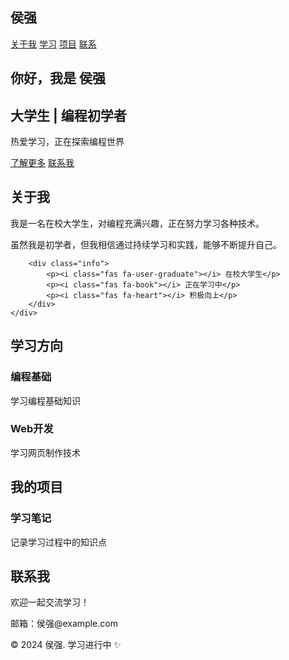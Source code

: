 <!DOCTYPE html>
<html lang="zh-CN">
<head>
    <meta charset="UTF-8">
    <meta name="viewport" content="width=device-width, initial-scale=1.0">
    <title>侯强 - 个人主页</title>
    <link rel="stylesheet" href="style.css">
    <link href="https://cdnjs.cloudflare.com/ajax/libs/font-awesome/6.0.0/css/all.min.css" rel="stylesheet">
</head>
<body>
<!-- 头部导航 -->
<nav>
    <div class="nav-container">
        <h1>侯强</h1>
        <div class="nav-links">
            <a href="#about">关于我</a>
            <a href="#study">学习</a>
            <a href="#projects">项目</a>
            <a href="#contact">联系</a>
        </div>
    </div>
</nav>

<!-- 主页介绍 -->
<section id="home" class="hero">
    <div class="hero-content">
        <h1>你好，我是 <span>侯强</span></h1>
        <h2>大学生 | 编程初学者</h2>
        <p>热爱学习，正在探索编程世界</p>
        <div class="buttons">
            <a href="#about" class="btn">了解更多</a>
            <a href="#contact" class="btn btn-light">联系我</a>
        </div>
    </div>
</section>

<!-- 关于我 -->
<section id="about" class="about">
    <div class="container">
        <h2>关于我</h2>
        <p>我是一名在校大学生，对编程充满兴趣，正在努力学习各种技术。</p>
        <p>虽然我是初学者，但我相信通过持续学习和实践，能够不断提升自己。</p>

        <div class="info">
            <p><i class="fas fa-user-graduate"></i> 在校大学生</p>
            <p><i class="fas fa-book"></i> 正在学习中</p>
            <p><i class="fas fa-heart"></i> 积极向上</p>
        </div>
    </div>
</section>

<!-- 学习内容 -->
<section id="study" class="study">
    <div class="container">
        <h2>学习方向</h2>
        <div class="study-items">
            <div class="study-item">
                <i class="fas fa-code"></i>
                <h3>编程基础</h3>
                <p>学习编程基础知识</p>
            </div>
            <div class="study-item">
                <i class="fas fa-laptop-code"></i>
                <h3>Web开发</h3>
                <p>学习网页制作技术</p>
            </div>
        </div>
    </div>
</section>

<!-- 项目展示 -->
<section id="projects" class="projects">
    <div class="container">
        <h2>我的项目</h2>
        <div class="projects-items">
            <div class="project">
                <i class="fas fa-file-code"></i>
                <h3>学习笔记</h3>
                <p>记录学习过程中的知识点</p>
            </div>
        </div>
    </div>
</section>

<!-- 联系方式 -->
<section id="contact" class="contact">
    <div class="container">
        <h2>联系我</h2>
        <p>欢迎一起交流学习！</p>
        <div class="contact-info">
            <p><i class="fas fa-envelope"></i> 邮箱：侯强@example.com</p>
        </div>
    </div>
</section>

<!-- 页脚 -->
<footer>
    <p>&copy; 2024 侯强. 学习进行中 ✨</p>
</footer>
</body>
</html>
